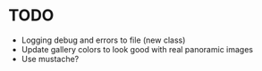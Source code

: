 # TODO

- Logging debug and errors to file (new class)
- Update gallery colors to look good with real panoramic images
- Use mustache?
